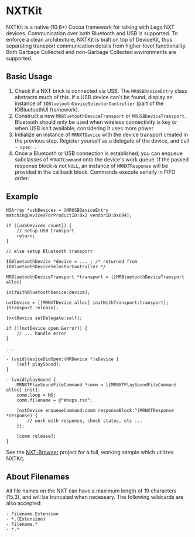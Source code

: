 NXTKit
======

NXTKit is a native (10.6+) Cocoa framework for talking with Lego NXT devices. Communication over both Bluetooth and USB is supported. To enforce a clean architecture, NXTKit is built on top of DeviceKit, thus separating transport communication details from higher-level functionality. Both Garbage Collected and non-Garbage Collected environments are supported.

Basic Usage
-----------

1. Check if a NXT brick is connected via USB. The `MRUSBDeviceEntry` class abstracts much of this. If a USB device can't be found, display an instance of `IOBluetoothDeviceSelectorController` (part of the IOBluetoothUI framework).
2. Construct a new `MRBluetoothDeviceTransport` or `MRUSBDeviceTransport`. Bluetooth should only be used when wireless connectivity is key or when USB isn't available, considering it uses more power.
3. Initialize an instance of `MRNXTDevice` with the device transport created in the previous step. Register yourself as a delegate of the device, and call `- open:` .
4. Once a Bluetooth or USB connection is established, you can enqueue subclasses of `MRNXTCommand` onto the device's work queue. If the passed response block is not `NULL`, an instance of `MRNXTResponse` will be provided in the callback block. Commands execute serially in FIFO order.

Example
-------

    NSArray *usbDevices = [MRUSBDeviceEntry matchingDevicesForProductID:0x2 vendorID:0x694];
    
    if ([usbDevices count]) {
        // setup USB transport
        return;
    }
    
    // else setup Bluetooth transport
    
    IOBluetoothDevice *device = ... ; /* returned from IOBluetoothDeviceSelectorController */
    
    MRBluetoothDeviceTransport *transport = [[MRBluetoothDeviceTransport alloc]
                                                    initWithBluetoothDevice:device];
    
    nxtDevice = [[MRNXTDevice alloc] initWithTransport:transport];
    [transport release];
    
    [nxtDevice setDelegate:self];
    
    if (![nxtDevice open:&error]) {
        // ... handle error
    }
    
    ...
    
    - (void)deviceDidOpen:(MRDevice *)aDevice {
        [self playSound];
    }
    
    - (void)playSound {
        MRNXTPlaySoundFileCommand *comm = [[MRNXTPlaySoundFileCommand alloc] init];
        comm.loop = NO;
        comm.filename = @"Woops.rso";
        
        [nxtDevice enqueueCommand:comm responseBlock:^(MRNXTResponse *response) {
            // work with response, check status, etc ...
        }];
        
        [comm release];
    }

See the [NXT-Browser](https://github.com/mattrajca/NXT-Browser) project for a full, working sample which utilizes NXTKit.

About Filenames
---------------

All file names on the NXT can have a maximum length of 19 characters (15.3), and will be truncated when necessary. The following wildcards are also accepted:

    - Filename.Extension
    - *.(Extension)
    - Filename.*
    - *.*

